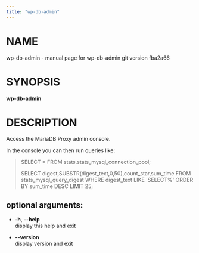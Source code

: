 ```yaml
---
title: "wp-db-admin"
---
```



# NAME

wp-db-admin - manual page for wp-db-admin git version fba2a66

# SYNOPSIS

**wp-db-admin**

# DESCRIPTION

Access the MariaDB Proxy admin console.

In the console you can then run queries like:

> SELECT \* FROM stats.stats\_mysql\_connection\_pool;
> 
> SELECT digest,SUBSTR(digest\_text,0,50),count\_star,sum\_time FROM
> stats\_mysql\_query\_digest WHERE digest\_text LIKE 'SELECT%' ORDER BY
> sum\_time DESC LIMIT 25;

## optional arguments:

  - **-h**, **--help**  
    display this help and exit

  - **--version**  
    display version and exit
